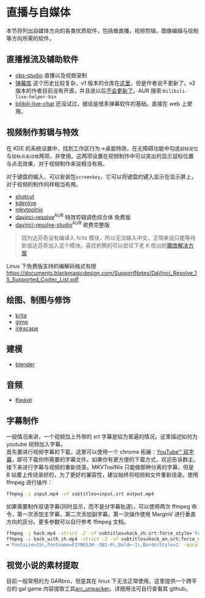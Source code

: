 # 直播与自媒体

本节将列出自媒体方向的各类优质软件，包括做直播，视频剪辑，图像编辑与绘制等方向所需的软件。

## 直播推流及辅助软件

- [obs-studio](https://www.archlinux.org/packages/community/x86_64/obs-studio/) 直播以及视频录制
- [弹幕库](https://www.danmaku.live/) 这个历史比较复杂，v1 版本的仓库在[这里](https://github.com/pandaGao/bilibili-live-helper)，但是作者说不更新了。v2 版本的作者目前没有开源，并且说以后[不会更新了](https://t.bilibili.com/378501835576827480)。AUR 搜索:`bilibili-live-helper-bin`
- [bilibili-live-chat](https://github.com/Tsuk1ko/bilibili-live-chat) 还没试过，据说是很多弹幕软件的基础。直接在 web 上使用。

## 视频制作剪辑与特效

在 KDE 的系统设置中，找到工作区行为->桌面特效，在无障碍功能中勾选`鼠标定位`与`鼠标点击动效`两项，并使用。这两项设置在视频制作中可以突出的显示鼠标位置与点击效果，对于视频制作来说相当有用。

对于键盘的输入，可以安装包`screenkey`，它可以将键盘的键入显示在显示屏上，对于视频的制作同样相当有用。

- [shotcut](https://www.archlinux.org/packages/community/x86_64/shotcut/)
- [kdenlive](https://www.archlinux.org/packages/extra/x86_64/kdenlive/)
- [mkvtoolnix](https://archlinux.org/packages/extra/x86_64/mkvtoolnix-gui/)
- [davinci-resolve](https://aur.archlinux.org/packages/davinci-resolve/)<sup>AUR</sup> 特效剪辑调色综合体 免费版
- [davinci-resolve-studio](https://aur.archlinux.org/packages/davinci-resolve-studio/)<sup>AUR</sup> 收费完整版

> 因为达芬奇没有编译入 fcitx 模块，所以无法输入中文。正常来说只能等待新版达芬奇加入这个模块。喜欢折腾的可以尝试下老 K 给出的[魔改解决方案](https://www.csslayer.info/wordpress/fcitx-dev/a-case-study-how-to-compile-a-fcitx-platforminputcontext-plugin-for-a-proprietary-software-that-uses-qt-5/)

Linux 下免费版支持的编解码格式有限
https://documents.blackmagicdesign.com/SupportNotes/DaVinci_Resolve_15_Supported_Codec_List.pdf

## 绘图、制图与修饰

- [krita](https://www.archlinux.org/packages/extra/x86_64/krita/)
- [gimp](https://www.archlinux.org/packages/extra/x86_64/gimp/)
- [inkscape](https://www.archlinux.org/packages/extra/x86_64/inkscape/)

## 建模

- [blender](https://archlinux.org/packages/community/x86_64/blender/)

## 音频

- [Kwave](https://archlinux.org/packages/extra/x86_64/kwave/)

## 字幕制作

一般情况来讲，一个视频加上外带的 srt 字幕是较为普遍的情况。这里描述如何为 youtube 视频加入字幕。  
首先要进行视频字幕的下载，这里可以使用一个 chrome 拓展：[YouTube™ 双字幕](https://chrome.google.com/webstore/detail/youtube-dual-subtitles/hkbdddpiemdeibjoknnofflfgbgnebcm)，即可下载你所需要的字幕文件。如果你有更方便的下载方式，欢迎告诉群主。  
接下来进行字幕与视频的重新烧录。MKVToolNix 只能做那种分离的字幕，但是 B 站要上传烧录好的，为了更好的兼容性，建议始终将视频和文件重新烧录。使用 ffmpeg 进行操作：

```bash
ffmpeg -i input.mp4 -vf subtitles=input.srt output.mp4
```

如果需要制作双语字幕(同时显示，而不是分字幕轨道)，可以使用两次 ffmpeg 命令，第一次添加主字幕，第二次添加副字幕。第一次操作使用 MarginV 进行垂直方向的区分。更多参数可以自行参考 ffmpeg 文档。

```bash
ffmpeg -i hack.mp4 -strict -2 -vf subtitles=hack_zh.srt:force_style='Fontsize=20\,Fontname=FZYBKSJW--GB1-0\,MarginV=30\,Bold=-1\,BorderStyle=1' -qscale:v 3 hack_with_zh.mp4
ffmpeg -i hack_with_zh.mp4 -strict -2 -vf subtitles=hack_en.srt:force_style
='Fontsize=15\,Fontname=FZYBKSJW--GB1-0\,Bold=-1\,BorderStyle=1' -qscale:v 3 hack_with_double_subtitles.mp4
```

## 视觉小说的素材提取

目前一般常用的为 GARbro，但是其在 linux 下无法正常使用。这里提供一个跨平台的 gal game 内容提取工具[arc_unpacker](https://aur.archlinux.org/packages/arc_unpacker-git/)。详细用法可自行查看其 github。

<!--
#### 声卡驱动

[alsa 官方文档](https://wiki.archlinux.org/index.php/Advanced_Linux_Sound_Architecture)
[PulseAudio 官方文档](https://wiki.archlinux.org/index.php/PulseAudio)
音频问题：需要安装一些包来解决声道独占的问题(davinci reslove 会出现声道抢占)

不确定是否需要的：
sudo pacman -S pulseaudio-alsa  #作为一个pulseaudio与alsa的bridge，可能解决了没有声音的问题
sudo pacman -S pulseeffects
sudo pacman -S pulseaudio-jack -->
